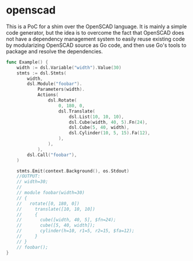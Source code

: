 openscad
========

This is a PoC for a shim over the OpenSCAD language. It is mainly a simple code generator,
but the idea is to overcome the fact that OpenSCAD does not have a dependency management
system to easily reuse existing code by modularizing OpenSCAD source as Go code, and then
use Go's tools to package and resolve the dependencies.

```go
func Example() {
	width := dsl.Variable("width").Value(30)
	stmts := dsl.Stmts(
		width,
		dsl.Module("foobar").
			Parameters(width).
			Actions(
				dsl.Rotate(
					0, 180, 0,
					dsl.Translate(
						dsl.List(10, 10, 10),
						dsl.Cube(width, 40, 5).Fn(24),
						dsl.Cube(5, 40, width),
						dsl.Cylinder(10, 5, 15).Fa(12),
					),
				),
			),
		dsl.Call("foobar"),
	)

	stmts.Emit(context.Background(), os.Stdout)
	//OUTPUT:
	// width=30;
	//
	// module foobar(width=30)
	// {
	//   rotate([0, 180, 0])
	//     translate([10, 10, 10])
	//     {
	//       cube([width, 40, 5], $fn=24);
	//       cube([5, 40, width]);
	//       cylinder(h=10, r1=5, r2=15, $fa=12);
	//     }
	// }
	// foobar();
}
```
